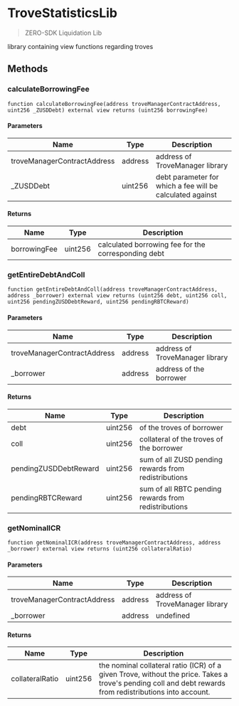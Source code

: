 # TroveStatisticsLib



> ZERO-SDK Liquidation Lib

library containing view functions regarding troves



## Methods

### calculateBorrowingFee

```solidity
function calculateBorrowingFee(address troveManagerContractAddress, uint256 _ZUSDDebt) external view returns (uint256 borrowingFee)
```





#### Parameters

| Name | Type | Description |
|---|---|---|
| troveManagerContractAddress | address | address of TroveManager library |
| _ZUSDDebt | uint256 | debt parameter for which a fee will be calculated against |

#### Returns

| Name | Type | Description |
|---|---|---|
| borrowingFee | uint256 | calculated borrowing fee for the corresponding debt |

### getEntireDebtAndColl

```solidity
function getEntireDebtAndColl(address troveManagerContractAddress, address _borrower) external view returns (uint256 debt, uint256 coll, uint256 pendingZUSDDebtReward, uint256 pendingRBTCReward)
```





#### Parameters

| Name | Type | Description |
|---|---|---|
| troveManagerContractAddress | address | address of TroveManager library |
| _borrower | address | address of the borrower |

#### Returns

| Name | Type | Description |
|---|---|---|
| debt | uint256 | of the troves of borrower |
| coll | uint256 | collateral of the troves of the borrower |
| pendingZUSDDebtReward | uint256 | sum of all ZUSD pending rewards from redistributions |
| pendingRBTCReward | uint256 | sum of all RBTC pending rewards from redistributions |

### getNominalICR

```solidity
function getNominalICR(address troveManagerContractAddress, address _borrower) external view returns (uint256 collateralRatio)
```





#### Parameters

| Name | Type | Description |
|---|---|---|
| troveManagerContractAddress | address | address of TroveManager library |
| _borrower | address | undefined |

#### Returns

| Name | Type | Description |
|---|---|---|
| collateralRatio | uint256 | the nominal collateral ratio (ICR) of a given Trove, without the price. Takes a trove&#39;s pending coll and debt rewards from redistributions into account. |




